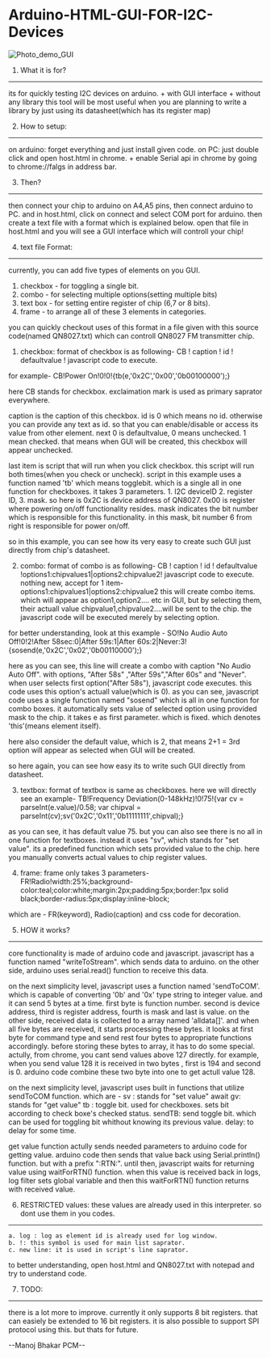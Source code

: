 # Arduino-HTML-GUI-FOR-I2C-Devices

![Photo_demo_GUI](https://github.com/[username]/[reponame]/blob/[branch]/image.jpg?raw=true)

1. What it is for?
------------------
its for quickly testing I2C devices on arduino. + with GUI interface + without any library
this tool will be most useful when you are planning to write a library by just using its datasheet(which has its register map)
 
2. How to setup:
----------------
on arduino: forget everything and just install given code.
on PC: just double click and open host.html in chrome. + enable Serial api in chrome by going to chrome://falgs in address bar.

3. Then?
---------- 
then connect your chip to arduino on A4,A5 pins, then connect arduino to PC. and in host.html, click on connect and select COM port for arduino.
then create a text file with a format which is explained below. open that file in host.html and you will see a GUI interface which will controll your chip!

4. text file Format:
----------------------
currently, you can add five types of elements on you GUI.
1. checkbox - for toggling a single bit.
2. combo	- for selecting multiple options(setting multiple bits)
3. text box - for setting entire register of chip (6,7 or 8 bits).
4. frame    - to arrange all of these 3 elements in categories.

you can quickly checkout uses of this format in a file given with this source code(named QN8027.txt) which can controll QN8027 FM transmitter chip.

1. checkbox: format of checkbox is as following-
CB ! caption ! id ! defaultvalue ! javascript code to execute.

for example-
CB!Power On!0!0!{tb(e,'0x2C','0x00','0b00100000');}

here CB stands for checkbox.
exclaimation mark is used as primary saprator everywhere.

caption is the caption of this checkbox.
id is 0 which means no id. otherwise you can provide any text as id. so that you can enable/disable or access its value from other element.
next 0 is defaultvalue, 0 means unchecked. 1 mean checked. that means when GUI will be created, this checkbox will appear unchecked.

last item is script that will run when you click checkbox. this script will run both times(when you check or uncheck).
script in this example uses a function named 'tb' which means togglebit. which is a single all in one function for checkboxes.
it takes 3 parameters. 1. I2C deviceID 2. register ID, 3. mask.
so here is 0x2C is device address of QN8027.
0x00 is register where powering on/off functionality resides.
mask indicates the bit number which is responsible for this functionality.
in this mask, bit number 6 from right is responsible for power on/off.

so in this example, you can see how its very easy to create such GUI just directly from chip's datasheet.

2. combo: format of combo is as following-
CB ! caption ! id ! defaultvalue !options1:chipvalues1|options2:chipvalue2! javascript code to execute.
nothing new, accept for 1 item- options1:chipvalues1|options2:chipvalue2
this will create combo items. which will appear as option1,option2.... etc in GUI, but by selecting them, their actuall value chipvalue1,chipvalue2....will be sent
to the chip. the javascript code will be executed merely by selecting option.

for better understanding, look at this example -
SO!No Audio Auto Off!0!2!After 58sec:0|After 59s:1|After 60s:2|Never:3!{sosend(e,'0x2C','0x02','0b00110000');}

here as you can see, this line will create a combo with caption "No Audio Auto Off". with options, "After 58s" ,"After 59s","After 60s" and "Never".
when user selects first option("After 58s"), javascript code executes. this code uses this option's actuall value(which is 0).
as you can see, javascript code uses a single function named "sosend" which is all in one function for combo boxes. it automatically sets value of selected
option using provided mask to the chip.
it takes e as first parameter. which is fixed. which denotes 'this'(means element itself).

here also consider the default value, which is 2, that means 2+1 = 3rd option will appear as selected when GUI will be created.

so here again, you can see how easy its to write such GUI directly from datasheet.

3. textbox: format of textbox is same as checkboxes. here we will directly see an example-
TB!Frequency Deviation(0-148kHz)!0!75!{var cv = parseInt(e.value)/0.58; var chipval = parseInt(cv);sv('0x2C','0x11','0b11111111',chipval);}

as you can see, it has default value 75. but you can also see there is no all in one function for textboxes. instead it uses "sv", which stands for "set value".
its a predefined function which sets provided value to the chip. here you manually converts actual values to chip register values.

4. frame: frame only takes 3 parameters-
FR!Radio!width:25%;background-color:teal;color:white;margin:2px;padding:5px;border:1px solid black;border-radius:5px;display:inline-block;

which are - FR(keyword), Radio(caption) and css code for decoration.

5. HOW it works?
----------------
core functionality is made of arduino code and javascript.
javascript has a function named "writeToStream". which sends data to arduino.
on the other side, arduino uses serial.read() function to receive this data.

on the next simplicity level, javascript uses a function named 'sendToCOM'. which is capable of converting '0b' and '0x' type string to integer value.
and it can send 5 bytes at a time. first byte is function number. second is device address, third is register address, fourth is mask and last is value.
on the other side, received data is collected to a array named 'alldata[]'.
 and when all five bytes are received, it starts processing these bytes. it looks at first byte for command type and send rest four bytes to appropriate functions
 accordingly.
 before storing these bytes to array, it has to do some special. actully, from chrome, you cant send values above 127 directly. for example, when you send value 128
 it is received in two bytes , first is 194 and second is 0. arduino code combine these two byte into one to get actull value 128.
 
 on the next simplicity level, javascript uses built in functions that utilize sendToCOM function. which are -
 sv : stands for "set value"
 await gv: stands for "get value"
 tb : toggle bit. used for checkboxes. sets bit according to check boxe's checked status.
 sendTB: send toggle bit. which can be used for toggling bit whithout knowing its previous value.
 delay: to delay for some time.
 
 get value function actully sends needed parameters to arduino code for getting value. arduino code then sends that value back using Serial.println() function.
 but with a prefix ":RTN:". until then, javascript waits for returning value using waitForRTN() function. when this value is received back in logs, log filter 
 sets global variable and then this waitForRTN() function returns with received value.
 
 6. RESTRICTED values: these values are already used in this interpreter. so dont use them in you codes.
 ---------------------
	a. log : log as element id is already used for log window.
	b. !: this symbol is used for main list saprator.
	c. new line: it is used in script's line saprator.
	
to better understanding, open host.html and QN8027.txt with notepad and try to understand code.

7. TODO:
---------
there is a lot more to improve. currently it only supports 8 bit registers. that can easiely be extended to 16 bit registers.
it is also possible to support SPI protocol using this. but thats for future.

--Manoj Bhakar PCM--
	
